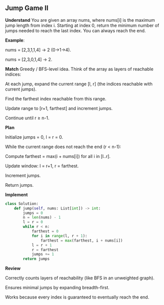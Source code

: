 ## Jump Game II
**Understand**
You are given an array nums, where nums[i] is the maximum jump length from index i. Starting at index 0, return the minimum number of jumps needed to reach the last index. You can always reach the end.

**Example**:

nums = [2,3,1,1,4] → 2 (0→1→4).

nums = [2,3,0,1,4] → 2.

**Match**
Greedy / BFS-level idea. Think of the array as layers of reachable indices:

At each jump, expand the current range [l, r] (the indices reachable with current jumps).

Find the farthest index reachable from this range.

Update range to [r+1, farthest] and increment jumps.

Continue until r ≥ n-1.

**Plan**

Initialize jumps = 0, l = r = 0.

While the current range does not reach the end (r < n-1):

Compute farthest = max(i + nums[i]) for all i in [l..r].

Update window: l = r+1, r = farthest.

Increment jumps.

Return jumps.

**Implement**
```py
class Solution:
    def jump(self, nums: List[int]) -> int:
        jumps = 0
        n = len(nums) - 1
        l = r = 0
        while r < n:
            farthest = 0
            for i in range(l, r + 1):
                farthest = max(farthest, i + nums[i])
            l = r + 1
            r = farthest
            jumps += 1
        return jumps
```

**Review**

Correctly counts layers of reachability (like BFS in an unweighted graph).

Ensures minimal jumps by expanding breadth-first.

Works because every index is guaranteed to eventually reach the end.
